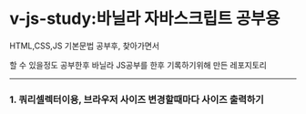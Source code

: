 # v-js-study:바닐라 자바스크립트 공부용


HTML,CSS,JS 기본문법 공부후, 찾아가면서

할 수 있을정도 공부한후 바닐라 JS공부를 한후 기록하기위해 만든 레포지토리


------------

### 1. 쿼리셀렉터이용, 브라우저 사이즈 변경할때마다 사이즈 출력하기
